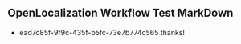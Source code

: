 ## OpenLocalization Workflow Test MarkDown
* ead7c85f-9f9c-435f-b5fc-73e7b774c565 
thanks!<!--HONumber=Mar16_HO3-->
